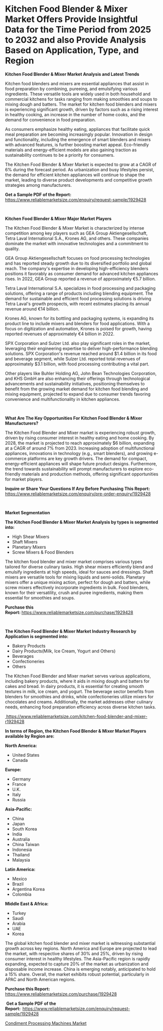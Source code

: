 <p><h1>Kitchen Food Blender & Mixer Market Offers Provide Insightful Data for the Time Period from 2025 to 2032 and also Provide Analysis Based on Application, Type, and Region</h1></p><p><strong>Kitchen Food Blender & Mixer Market Analysis and Latest Trends</strong></p>
<p><p>Kitchen food blenders and mixers are essential appliances that assist in food preparation by combining, pureeing, and emulsifying various ingredients. These versatile tools are widely used in both household and commercial kitchens for tasks ranging from making smoothies and soups to mixing dough and batters. The market for kitchen food blenders and mixers is experiencing significant growth, driven by factors such as a rising interest in healthy cooking, an increase in the number of home cooks, and the demand for convenience in food preparation.</p><p>As consumers emphasize healthy eating, appliances that facilitate quick meal preparation are becoming increasingly popular. Innovation in design and functionality, including the emergence of smart blenders and mixers with advanced features, is further boosting market appeal. Eco-friendly materials and energy-efficient models are also gaining traction as sustainability continues to be a priority for consumers. </p><p>The Kitchen Food Blender & Mixer Market is expected to grow at a CAGR of 6% during the forecast period. As urbanization and busy lifestyles persist, the demand for efficient kitchen appliances will continue to shape the market, leading to diverse product developments and competitive growth strategies among manufacturers.</p></p>
<p><strong>Get a Sample PDF of the Report:&nbsp;</strong> <a href="https://www.reliablemarketsize.com/enquiry/request-sample/1929428?utm_campaign=2005&utm_medium=2&utm_source=Github&utm_content=ia&utm_term=16012025&utm_id=kitchen-food-blender-mixer">https://www.reliablemarketsize.com/enquiry/request-sample/1929428</a></p>
<p>&nbsp;</p>
<p><strong>Kitchen Food Blender & Mixer Major Market Players</strong></p>
<p><p>The Kitchen Food Blender & Mixer Market is characterized by intense competition among key players such as GEA Group Aktiengesellschaft, Tetra Laval International S.A., Krones AG, and others. These companies dominate the market with innovative technologies and a commitment to quality. </p><p>GEA Group Aktiengesellschaft focuses on food processing technologies and has reported steady growth due to its diversified portfolio and global reach. The company's expertise in developing high-efficiency blenders positions it favorably as consumer demand for advanced kitchen appliances rises. In 2022, GEA Group reported a revenue of approximately €5.7 billion.</p><p>Tetra Laval International S.A. specializes in food processing and packaging solutions, offering a range of products including blending equipment. The demand for sustainable and efficient food processing solutions is driving Tetra Laval's growth prospects, with recent estimates placing its annual revenue around €14 billion.</p><p>Krones AG, known for its bottling and packaging systems, is expanding its product line to include mixers and blenders for food applications. With a focus on digitization and automation, Krones is poised for growth, having reported revenues of approximately €4 billion in 2022.</p><p>SPX Corporation and Sulzer Ltd. also play significant roles in the market, leveraging their engineering expertise to deliver high-performance blending solutions. SPX Corporation's revenue reached around $1.4 billion in its food and beverage segment, while Sulzer Ltd. reported total revenues of approximately $3.1 billion, with food processing contributing a vital part.</p><p>Other players like Buhler Holding AG, John Bean Technologies Corporation, and KHS GmbH are also enhancing their offerings through technological advancements and sustainability initiatives, positioning themselves to benefit from the growing market demand for kitchen food blending and mixing equipment, projected to expand due to consumer trends favoring convenience and multifunctionality in kitchen appliances.</p></p>
<p>&nbsp;</p>
<p><strong>What Are The Key Opportunities For Kitchen Food Blender & Mixer Manufacturers?</strong></p>
<p><p>The Kitchen Food Blender and Mixer market is experiencing robust growth, driven by rising consumer interest in healthy eating and home cooking. By 2028, the market is projected to reach approximately $6 billion, expanding at a CAGR of around 7% from 2023. Increasing adoption of multifunctional appliances, innovations in technology (e.g., smart blenders), and growing e-commerce platforms are key growth drivers. The demand for compact, energy-efficient appliances will shape future product designs. Furthermore, the trend towards sustainability will prompt manufacturers to explore eco-friendly materials and production methods, offering significant opportunities for market players.</p></p>
<p><strong>Inquire or Share Your Questions If Any Before Purchasing This Report:</strong> <a href="https://www.reliablemarketsize.com/enquiry/pre-order-enquiry/1929428?utm_campaign=2005&utm_medium=2&utm_source=Github&utm_content=ia&utm_term=16012025&utm_id=kitchen-food-blender-mixer">https://www.reliablemarketsize.com/enquiry/pre-order-enquiry/1929428</a></p>
<p>&nbsp;</p>
<p><strong>Market Segmentation</strong></p>
<p><strong>The Kitchen Food Blender & Mixer Market Analysis by types is segmented into:</strong></p>
<p><ul><li>High Shear Mixers</li><li>Shaft Mixers</li><li>Planetary Mixers</li><li>Screw Mixers & Food Blenders</li></ul></p>
<p><p>The kitchen food blender and mixer market comprises various types tailored for diverse culinary tasks. High shear mixers efficiently blend and emulsify ingredients at high speeds, ideal for sauces and dressings. Shaft mixers are versatile tools for mixing liquids and semi-solids. Planetary mixers offer a unique mixing action, perfect for dough and batters, while screw mixers effectively incorporate ingredients in bulk. Food blenders, known for their versatility, crush and puree ingredients, making them essential for smoothies and soups.</p></p>
<p><strong>Purchase this Report:&nbsp;</strong><a href="https://www.reliablemarketsize.com/purchase/1929428?utm_campaign=2005&utm_medium=2&utm_source=Github&utm_content=ia&utm_term=16012025&utm_id=kitchen-food-blender-mixer">https://www.reliablemarketsize.com/purchase/1929428</a></p>
<p>&nbsp;</p>
<p><strong>The Kitchen Food Blender & Mixer Market Industry Research by Application is segmented into:</strong></p>
<p><ul><li>Bakery Products</li><li>Dairy Products(Milk, Ice Cream, Yogurt and Others)</li><li>Beverages</li><li>Confectioneries</li><li>Others</li></ul></p>
<p><p>The Kitchen Food Blender and Mixer market serves various applications, including bakery products, where it aids in mixing dough and batters for cakes and bread. In dairy products, it is essential for creating smooth textures in milk, ice cream, and yogurt. The beverage sector benefits from blenders for smoothies and drinks, while confectioneries utilize mixers for chocolates and creams. Additionally, the market addresses other culinary needs, enhancing food preparation efficiency across diverse kitchen tasks.</p></p>
<p><a href="https://www.reliablemarketsize.com/kitchen-food-blender-and-mixer-r1929428?utm_campaign=2005&utm_medium=2&utm_source=Github&utm_content=ia&utm_term=16012025&utm_id=kitchen-food-blender-mixer">&nbsp;https://www.reliablemarketsize.com/kitchen-food-blender-and-mixer-r1929428</a></p>
<p><strong>In terms of Region, the Kitchen Food Blender & Mixer Market Players available by Region are:</strong></p>
<p>
    <p> <strong> North America: </strong>
        <ul>
            <li>United States</li>
            <li>Canada</li>
        </ul>
        </p> 
    <p> <strong> Europe: </strong>
        <ul>
            <li>Germany</li>
            <li>France</li>
            <li>U.K.</li>
            <li>Italy</li>
            <li>Russia</li>
        </ul>
        </p> 
    <p> <strong> Asia-Pacific: </strong>
        <ul>
            <li>China</li>
            <li>Japan</li>
            <li>South Korea</li>
            <li>India</li>
            <li>Australia</li>
            <li>China Taiwan</li>
            <li>Indonesia</li>
            <li>Thailand</li>
            <li>Malaysia</li>
        </ul>
        </p> 
    <p> <strong> Latin America: </strong>
        <ul>
            <li>Mexico</li>
            <li>Brazil</li>
            <li>Argentina Korea</li>
            <li>Colombia</li>
        </ul>
        </p> 
    <p> <strong> Middle East & Africa: </strong>
        <ul>
            <li>Turkey</li>
            <li>Saudi</li>
            <li>Arabia</li>
            <li>UAE</li>
            <li>Korea</li>
        </ul>
    </p>
    </p>
<p><p>The global kitchen food blender and mixer market is witnessing substantial growth across key regions. North America and Europe are projected to lead the market, with respective shares of 30% and 25%, driven by rising consumer interest in healthy lifestyles. The Asia-Pacific region is rapidly expanding, expected to capture 20% of the market as urbanization and disposable income increase. China is emerging notably, anticipated to hold a 15% share. Overall, the market exhibits robust potential, particularly in APAC and North American regions.</p></p>
<p><strong>Purchase this Report: </strong><a href="https://www.reliablemarketsize.com/purchase/1929428?utm_campaign=2005&utm_medium=2&utm_source=Github&utm_content=ia&utm_term=16012025&utm_id=kitchen-food-blender-mixer">https://www.reliablemarketsize.com/purchase/1929428</a></p>
<p>&nbsp;<strong>Get a Sample PDF of the Report:&nbsp;&nbsp;</strong><a href="https://www.reliablemarketsize.com/enquiry/request-sample/1929428?utm_campaign=2005&utm_medium=2&utm_source=Github&utm_content=ia&utm_term=16012025&utm_id=kitchen-food-blender-mixer">https://www.reliablemarketsize.com/enquiry/request-sample/1929428</a></p>
<p><strong></strong></p>
<p><p><a href="https://github.com/lylyparadise/Market-Research-Report-List-5/blob/main/condiment-processing-machines-market.md?utm_campaign=2005&utm_medium=2&utm_source=Github&utm_content=ia&utm_term=16012025&utm_id=kitchen-food-blender-mixer">Condiment Processing Machines Market</a></p></p>